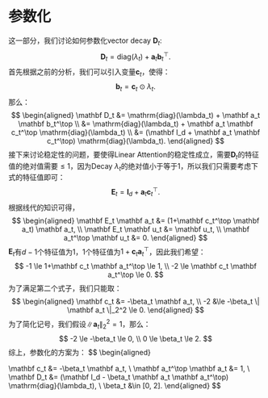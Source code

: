 # 参数化

这一部分，我们讨论如何参数化vector decay $\mathbf D_t$:
$$
\mathbf D_t=\mathrm{diag}(\lambda_t) + \mathbf a_t \mathbf b_t^\top.
$$
首先根据之前的分析，我们可以引入变量$\mathbf c_t$，使得：
$$
\mathbf b_t = \mathbf c_t \odot \lambda_t.
$$
那么：
$$
\begin{aligned}
\mathbf D_t &= \mathrm{diag}(\lambda_t) + \mathbf a_t \mathbf b_t^\top \\
&= \mathrm{diag}(\lambda_t) + \mathbf a_t \mathbf c_t^\top \mathrm{diag}(\lambda_t) \\
&= (\mathbf I_d + \mathbf a_t \mathbf c_t^\top) \mathrm{diag}(\lambda_t).
\end{aligned}
$$
接下来讨论稳定性的问题，要使得Linear Attention的稳定性成立，需要$\mathbf D_t$的特征值的绝对值需要$\le 1$，因为Decay $\lambda_t$的绝对值小于等于1，所以我们只需要考虑下式的特征值即可：
$$
\mathbf E_t = \mathbf I_d + \mathbf a_t \mathbf c_t^\top.
$$
根据线代的知识可得，
$$
\begin{aligned}
\mathbf E_t \mathbf a_t &= (1+\mathbf c_t^\top \mathbf a_t) \mathbf a_t, \\
\mathbf E_t \mathbf u_t &= \mathbf u_t, \\
\mathbf a_t^\top \mathbf u_t &= 0.
\end{aligned}
$$
$\mathbf E_t$有$d-1$个特征值为1，1个特征值为$1+\mathbf c_t \mathbf a_t^\top$，因此我们希望：
$$
-1 \le 1+\mathbf c_t \mathbf a_t^\top \le 1, \\
-2 \le \mathbf c_t \mathbf a_t^\top \le 0.
$$
为了满足第二个式子，我们只能取：
$$
\begin{aligned}
\mathbf c_t &= -\beta_t \mathbf a_t, \\
-2 &\le -\beta_t \| \mathbf a_t \|_2^2 \le 0.
\end{aligned}
$$
为了简化记号，我们假设$\| \mathbf a_t \|_2^2 = 1$，那么：
$$
-2 \le -\beta_t \le 0, \\
0 \le \beta_t \le 2.
$$
综上，参数化的方案为：
$$
\begin{aligned}

\mathbf c_t &= -\beta_t \mathbf a_t, \\
\mathbf a_t^\top \mathbf a_t &= 1, \\
\mathbf D_t &= (\mathbf I_d - \beta_t \mathbf a_t \mathbf a_t^\top) \mathrm{diag}(\lambda_t), \\
\beta_t &\in [0, 2].
\end{aligned}
$$
